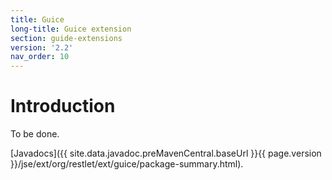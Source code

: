 ```yaml
---
title: Guice
long-title: Guice extension
section: guide-extensions
version: '2.2'
nav_order: 10
---
```

# Introduction

To be done.

[Javadocs]({{ site.data.javadoc.preMavenCentral.baseUrl }}{{ page.version }}/jse/ext/org/restlet/ext/guice/package-summary.html).
